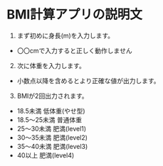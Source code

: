 # BMI計算アプリの説明文

1. まず初めに身長(m)を入力します。
- 〇〇cmで入力すると正しく動作しません
2. 次に体重を入力します。
- 小数点以降を含めるとより正確な値が出力します。
3. BMIが2回出力されます。
- 18.5未満	低体重(やせ型)　
- 18.5〜25未満	普通体重
- 25〜30未満	肥満(level1)
- 30〜35未満	肥満(level2)
- 35〜40未満	肥満(level3)
- 40以上	肥満(level4)
